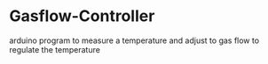 # Gasflow-Controller
arduino program to measure a temperature and adjust to gas flow to regulate the temperature
